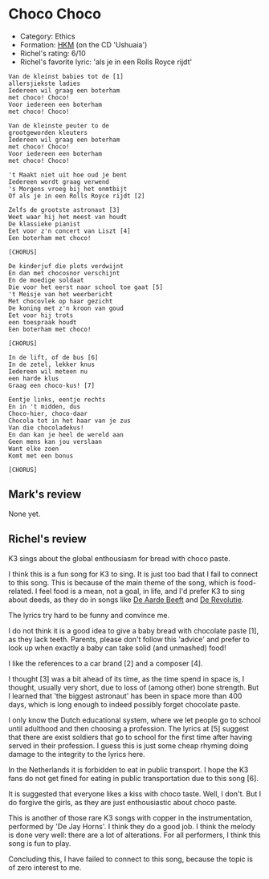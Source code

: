 # Choco Choco

 * Category: Ethics
 * Formation: [HKM](Hkm.md) (on the CD 'Ushuaia')
 * Richel's rating: 6/10
 * Richel's  favorite lyric: 'als je in een Rolls Royce rijdt'

```
Van de kleinst babies tot de [1]
allersjiekste ladies
Iedereen wil graag een boterham
met choco! Choco!
Voor iedereen een boterham
met choco! Choco!

Van de kleinste peuter to de 
grootgeworden kleuters
Iedereen wil graag een boterham
met choco! Choco!
Voor iedereen een boterham
met choco! Choco!

't Maakt niet uit hoe oud je bent
Iedereen wordt graag verwend
's Morgens vroeg bij het onmtbijt
Of als je in een Rolls Royce rijdt [2]

Zelfs de grootste astronaut [3]
Weet waar hij het meest van houdt
De klassieke pianist
Eet voor z'n concert van Liszt [4]
Een boterham met choco!

[CHORUS]

De kinderjuf die plots verdwijnt
En dan met chocosnor verschijnt 
En de moedige soldaat
Die voor het eerst naar school toe gaat [5]
't Meisje van het weerbericht
Met chocovlek op haar gezicht
De koning met z'n kroon van goud
Eet voor hij trots
een toespraak houdt
Een boterham met choco!

[CHORUS]

In de lift, of de bus [6]
In de zetel, lekker knus
Iedereen wil meteen nu
een harde klus
Graag een choco-kus! [7]

Eentje links, eentje rechts
En in 't midden, dus
Choco-hier, choco-daar
Chocola tot in het haar van je zus
Van die chocoladekus!
En dan kan je heel de wereld aan
Geen mens kan jou verslaan
Want elke zoen
Komt met een bonus

[CHORUS]

```

## Mark's review

None yet.

## Richel's review

K3 sings about the global enthousiasm for bread with choco paste.

I think this is a fun song for K3 to sing. It is just too bad that I fail
to connect to this song. This is because of the main theme of the song,
which is food-related. I feel food is a mean, not a goal, in life, and I'd
prefer K3 to sing about deeds, as they do in songs like 
[De Aarde Beeft](DeAardeBeeft.md) and [De Revolutie](DeRevolutie.md).

The lyrics try hard to be funny and convince me. 

I do not think it is a good idea to give a baby bread with chocolate paste [1], as they lack teeth.
Parents, please don't follow this 'advice' and prefer to look up when exactly a baby can take solid (and unmashed) food!

I like the references to a car brand [2] and a composer [4]. 

I thought [3] was a bit ahead of its time, as the time spend in space is, I thought, usually very short,
due to loss of (among other) bone strength. But I learned that 'the biggest astronaut' has been in space more than 400 days,
which is long enough to indeed possibly forget chocolate paste.

I only know the Dutch educational system, where we let people go to school until adulthood and then choosing 
a profession. The lyrics at [5] suggest that there are exist soldiers that go to school for the first time
after having served in their profession. I guess this is just some cheap rhyming doing damage to the
integrity to the lyrics here.  

In the Netherlands it is forbidden to eat in public transport. I hope the K3 fans do not get
fined for eating in public transportation due to this song [6].

It is suggested that everyone likes a kiss with choco taste. Well, I don't. But I do forgive the girls,
as they are just enthousiastic about choco paste.

This is another of those rare K3 songs with copper in the instrumentation, performed by 'De Jay Horns'.
I think they do a good job. I think the melody is done very well: there are a lot of alterations.
For all performers, I think this song is fun to play.

Concluding this, I have failed to connect to this song, because the topic is of zero interest to me.
